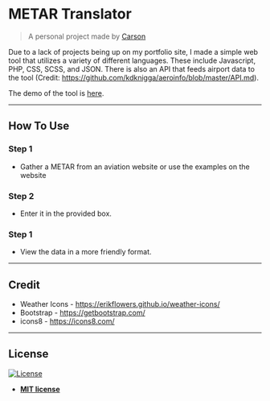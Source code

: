 # METAR Translator

> A personal project made by <a href="https://carsons.me/">Carson</a>

Due to a lack of projects being up on my portfolio site, I made a simple web tool that utilizes a variety of different languages. These include Javascript, PHP, CSS, SCSS, and JSON. There is also an API that feeds airport data to the tool (Credit: https://github.com/kdknigga/aeroinfo/blob/master/API.md).

The demo of the tool is <a href="https://carsons.me/metar">here</a>.

---

## How To Use

### Step 1

- Gather a METAR from an aviation website or use the examples on the website

### Step 2

- Enter it in the provided box.

### Step 1

- View the data in a more friendly format.

---

## Credit

- Weather Icons - https://erikflowers.github.io/weather-icons/
- Bootstrap - https://getbootstrap.com/
- icons8 - https://icons8.com/

---

## License

[![License](http://img.shields.io/:license-mit-blue.svg?style=flat-square)](http://badges.mit-license.org)

- **[MIT license](http://opensource.org/licenses/mit-license.php)**